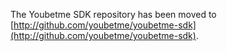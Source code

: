 The Youbetme SDK repository has been moved to [http://github.com/youbetme/youbetme-sdk](http://github.com/youbetme/youbetme-sdk).
